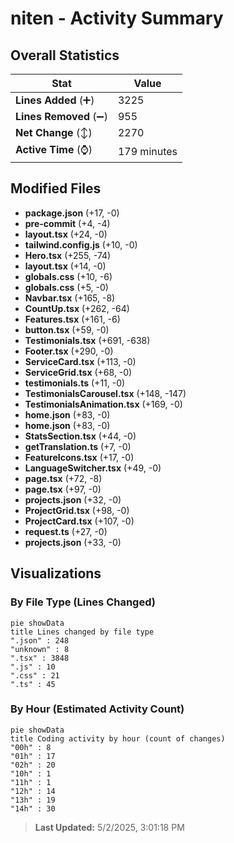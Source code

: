 # niten - Activity Summary 

## Overall Statistics

| Stat                   | Value                                                             |
| ---------------------- | ----------------------------------------------------------------- |
| **Lines Added** (➕)   | 3225                                          |
| **Lines Removed** (➖) | 955                                        |
| **Net Change** (↕)    | 2270                |
| **Active Time** (⌚)   | 179 minutes |


## Modified Files
- **package.json** (+17, -0)
- **pre-commit** (+4, -4)
- **layout.tsx** (+24, -0)
- **tailwind.config.js** (+10, -0)
- **Hero.tsx** (+255, -74)
- **layout.tsx** (+14, -0)
- **globals.css** (+10, -6)
- **globals.css** (+5, -0)
- **Navbar.tsx** (+165, -8)
- **CountUp.tsx** (+262, -64)
- **Features.tsx** (+161, -6)
- **button.tsx** (+59, -0)
- **Testimonials.tsx** (+691, -638)
- **Footer.tsx** (+290, -0)
- **ServiceCard.tsx** (+113, -0)
- **ServiceGrid.tsx** (+68, -0)
- **testimonials.ts** (+11, -0)
- **TestimonialsCarousel.tsx** (+148, -147)
- **TestimonialsAnimation.tsx** (+169, -0)
- **home.json** (+83, -0)
- **home.json** (+83, -0)
- **StatsSection.tsx** (+44, -0)
- **getTranslation.ts** (+7, -0)
- **FeatureIcons.tsx** (+17, -0)
- **LanguageSwitcher.tsx** (+49, -0)
- **page.tsx** (+72, -8)
- **page.tsx** (+97, -0)
- **projects.json** (+32, -0)
- **ProjectGrid.tsx** (+98, -0)
- **ProjectCard.tsx** (+107, -0)
- **request.ts** (+27, -0)
- **projects.json** (+33, -0)

## Visualizations

### By File Type (Lines Changed)

```mermaid
pie showData
title Lines changed by file type
".json" : 248
"unknown" : 8
".tsx" : 3848
".js" : 10
".css" : 21
".ts" : 45
```

### By Hour (Estimated Activity Count)

```mermaid
pie showData
title Coding activity by hour (count of changes)
"00h" : 8
"01h" : 17
"02h" : 20
"10h" : 1
"11h" : 1
"12h" : 14
"13h" : 19
"14h" : 30
```


> **Last Updated:** 5/2/2025, 3:01:18 PM